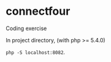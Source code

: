 connectfour
===========

Coding exercise

In project directory, (with php >= 5.4.0)

```php -S localhost:8082```.
